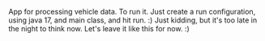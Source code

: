 App for processing vehicle data. To run it. Just create a run configuration, using java 17, and main class, and hit run. :) Just kidding, but it's too late in the night to think now. Let's leave it like this for now. :)
